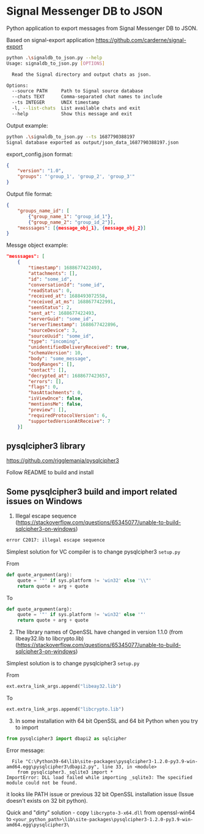 # Signal Messenger DB to JSON

Python application to export messages from Signal Messenger DB to JSON. 

Based on signal-export application https://github.com/carderne/signal-export

```bash
python .\signaldb_to_json.py --help
Usage: signaldb_to_json.py [OPTIONS]

  Read the Signal directory and output chats as json.

Options:
  --source PATH     Path to Signal source database
  --chats TEXT      Comma-separated chat names to include
  --ts INTEGER      UNIX timestamp
  -l, --list-chats  List available chats and exit
  --help            Show this message and exit
```

Output example:

```bash
python .\signaldb_to_json.py --ts 1687790388197
Signal database exported as output/json_data_1687790388197.json
```

export_config.json format:

```json
{
    "version": "1.0",
    "groups": "'group_1', 'group_2', 'group_3'"
}
```

Output file format:

```json
{
    "groups_name_id": [
        {"group_name_1": "group_id_1"}, 
        {"group_name_2": "group_id_2"}],
    "messsages": [{message_obj_1}, {message_obj_2}]
}
```

Messge object example:

```json
"messsages": [
    {
        "timestamp": 1688677422493,
        "attachments": [],
        "id": "some_id",
        "conversationId": "some_id",
        "readStatus": 0,
        "received_at": 1688493072558,
        "received_at_ms": 1688677422991,
        "seenStatus": 2,
        "sent_at": 1688677422493,
        "serverGuid": "some_id",
        "serverTimestamp": 1688677422896,
        "sourceDevice": 3,
        "sourceUuid": "some_id",
        "type": "incoming",
        "unidentifiedDeliveryReceived": true,
        "schemaVersion": 10,
        "body": "some_message",
        "bodyRanges": [],
        "contact": [],
        "decrypted_at": 1688677423657,
        "errors": [],
        "flags": 0,
        "hasAttachments": 0,
        "isViewOnce": false,
        "mentionsMe": false,
        "preview": [],
        "requiredProtocolVersion": 6,
        "supportedVersionAtReceive": 7
    }]
```

## pysqlcipher3 library

https://github.com/rigglemania/pysqlcipher3

Follow README to build and install

## Some pysqlcipher3 build and import related issues on Windows

1. Illegal escape sequence (https://stackoverflow.com/questions/65345077/unable-to-build-sqlcipher3-on-windows)

```python
error C2017: illegal escape sequence
```

Simplest solution for VC compiler is to change pysqlcipher3 `setup.py`

From

```python
def quote_argument(arg):
    quote = '"' if sys.platform != 'win32' else '\\"'
    return quote + arg + quote
```
To

```python
def quote_argument(arg):
    quote = '"' if sys.platform != 'win32' else '"'
    return quote + arg + quote
```

2. The library names of OpenSSL have changed in version 1.1.0 (from libeay32.lib to libcrypto.lib) (https://stackoverflow.com/questions/65345077/unable-to-build-sqlcipher3-on-windows)

Simplest solution is to change pysqlcipher3 `setup.py`

From

```python
ext.extra_link_args.append("libeay32.lib")
```

To
```python
ext.extra_link_args.append("libcrypto.lib")
```

3. In some installation with 64 bit OpenSSL and 64 bit Python when you try to import


```python
from pysqlcipher3 import dbapi2 as sqlcipher
```
Error message:
```
  File "C:\Python39-64\lib\site-packages\pysqlcipher3-1.2.0-py3.9-win-amd64.egg\pysqlcipher3\dbapi2.py", line 33, in <module>
    from pysqlcipher3._sqlite3 import *
ImportError: DLL load failed while importing _sqlite3: The specified module could not be found.
```

it looks lile PATH issue or previous 32 bit OpenSSL installation issue (Issue doesn't exists on 32 bit python). 

Quick and "dirty" solution - copy `libcrypto-3-x64.dll` from openssl-win64 to `<your_python_path>\lib\site-packages\pysqlcipher3-1.2.0-py3.9-win-amd64.egg\pysqlcipher3\`
